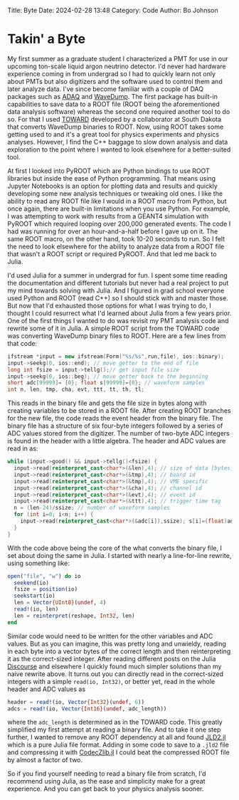 Title: Byte
Date: 2024-02-28 13:48
Category: Code
Author: Bo Johnson

# Takin' a Byte

My first summer as a graduate student I characterized a PMT for use in our upcoming ton-scale
liquid argon neutrino detector. I'd never had hardware experience coming in from undergrad so
I had to quickly learn not only about PMTs but also digitizers and the software used to control
them and later analyze data. I've since become familiar with a couple of DAQ
packages such as [ADAQ](https://github.com/zach-hartwig/ADAQ) and [WaveDump](https://www.caen.it/products/caen-wavedump/).
The first package has built-in capabilities to save data to a ROOT file (ROOT being the
aforementioned data analysis software) whereas the second
one required another tool to do so. For that I used [TOWARD](https://github.com/jintonic/toward)
developed by a collaborator at South Dakota that converts WaveDump binaries to ROOT.
Now, using ROOT takes some getting used to and it's a great tool for physics experiments and
physics analyses. However, I find the C++ baggage to slow down analysis and data exploration
to the point where I wanted to look elsewhere for a better-suited tool.

At first I looked into PyROOT which are Python bindings to use ROOT libraries but inside
the ease of Python programming. That means using Jupyter Notebooks is an option for plotting
data and results and quickly developing some new analysis techniques or tweaking old ones. I
like the ability to read any ROOT file like I would in a ROOT macro from Python, but once
again, there are built-in limitations when you use Python. For example, I was attempting to
work with results from a GEANT4 simulation with PyROOT which required looping over 
200,000 generated events. The code I had was running for over an hour-and-a-half before I 
gave up on it. The same ROOT macro, on the other hand, took 10-20 seconds to run. So I felt
the need to look elsewhere for the ability to analyze data from a ROOT file that wasn't a 
ROOT script or required PyROOT. And that led me back to Julia.

I'd used Julia for a summer in undergrad for fun. I spent some time reading the documentation
and different tutorials but never had a real project to put my mind towards solving with
Julia. And I figured in grad school everyone used Python and ROOT (read C++) so I should
stick with and master those. But now that I'd exhausted those options for what I was trying
to do, I thought I could resurrect what I'd learned about Julia from a few years prior. One
of the first things I wanted to do was revisit my PMT analysis code and rewrite some of it
in Julia. A simple ROOT script from the TOWARD code was converting WaveDump binary files to
ROOT. Here are a few lines from that code:

```cpp
ifstream *input = new ifstream(Form("%s/%s",run,file), ios::binary);
input->seekg(0, ios::end); // move getter to the end of file
long int fsize = input->tellg();// get input file size
input->seekg(0, ios::beg); // move getter back to the beginning
short adc[99999]= {0}; float s[99999]={0}; // waveform samples
int n, len, tmp, cha, evt, ttt, tt, th, tl;
```

This reads in the binary file and gets the file size in bytes along with creating variables
to be stored in a ROOT file. After creating ROOT branches for the new file, the code 
reads the event header from the binary file. The binary file has a structure of six 
four-byte integers followed by a series of ADC values stored from the digitizer. The number 
of two-byte ADC integers is found in the header with a little algebra. The header and ADC 
values are read in as:

```cpp
while (input->good() && input->tellg()<fsize) {
  input->read(reinterpret_cast<char*>(&len),4); // size of data [bytes]
  input->read(reinterpret_cast<char*>(&tmp),4); // board id
  input->read(reinterpret_cast<char*>(&tmp),4); // VME specific
  input->read(reinterpret_cast<char*>(&cha),4); // channel id
  input->read(reinterpret_cast<char*>(&evt),4); // event id
  input->read(reinterpret_cast<char*>(&ttt),4); // trigger time tag
  n = (len-24)/ssize; // number of waveform samples
  for (int i=0; i<n; i++) {
    input->read(reinterpret_cast<char*>(&adc[i]),ssize); s[i]=(float)adc[i];
  }
}
```

With the code above being the core of the what converts the binary file, I set about doing
the same in Julia. I started with nearly a line-for-line rewrite, using something like:

```julia
open("file", "w") do io
  seekend(io)
  fsize = position(io)
  seekstart(io)
  len = Vector{UInt8}(undef, 4)
  read!(io, len)
  len = reinterpret(reshape, Int32, len)
end
```

Similar code would need to be written for the other variables and ADC values. But as you
can imagine, this was pretty long and unwieldy, reading in each byte into a vector bytes of
the correct length and then reinterpreting it as the correct-sized integer. After reading
different posts on the Julia [Discourse](https://discourse.julialang.org) and elsewhere
I quickly found much simpler solutions than my naive rewrite above. It turns out you can
directly read in the correct-sized integers with a simple `read(io, Int32)`, or better
yet, read in the whole header and ADC values as

```julia
header = read!(io, Vector{Int32}(undef, 6))
adcs = read!(io, Vector{Int16}(undef, adc_length))
```

where the `adc_length` is determined as in the TOWARD code. This greatly simplified
my first attempt at reading a binary file. And to take it one step further, I wanted
to remove any ROOT dependency at all and found [JLD2.jl](https://github.com/JuliaIO/JLD2.jl)
which is a pure Julia file format. Adding in some code to save to a `.jld2` file and
compressing it with [CodecZlib.jl](https://github.com/JuliaIO/CodecZlib.jl) I could
beat the compressed ROOT file by almost a factor of two.

So if you find yourself needing to read a binary file from scratch, I'd recommend using
Julia, as the ease and simplicity make for a great experience. And you can get back to
your physics analysis sooner.
